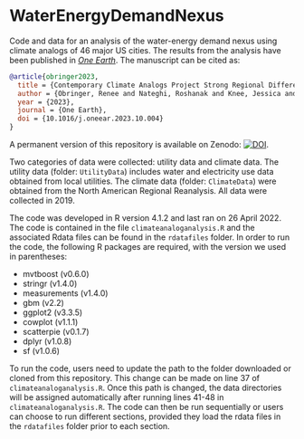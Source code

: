# WaterEnergyDemandNexus

Code and data for an analysis of the water-energy demand nexus using climate analogs of 46 major US cities. The results from the analysis have been published in [_One Earth_](https://doi.org/10.1016/j.oneear.2023.10.004). The manuscript can be cited as:

```bibtex
@article{obringer2023,
  title = {Contemporary Climate Analogs Project Strong Regional Differences in the Future Water and Electricity Demand across {{US}} Cities},
  author = {Obringer, Renee and Nateghi, Roshanak and Knee, Jessica and Madani, Kaveh and Kumar, Rohini},
  year = {2023},
  journal = {One Earth},
  doi = {10.1016/j.oneear.2023.10.004}
}
```

A permanent version of this repository is available on Zenodo: [![DOI](https://zenodo.org/badge/484154465.svg)](https://zenodo.org/badge/latestdoi/484154465).

Two categories of data were collected: utility data and climate data. The utility data (folder: `UtilityData`) includes water and electricity use data obtained from local utilities. The climate data (folder: `ClimateData`) were obtained from the North American Regional Reanalysis. All data were collected in 2019.

The code was developed in R version 4.1.2 and last ran on 26 April 2022. The code is contained in the file `climateanaloganalysis.R` and the associated Rdata files can be found in the `rdatafiles` folder. In order to run the code, the following R packages are required, with the version we used in parentheses: 

*  mvtboost (v0.6.0) 
*  stringr (v1.4.0)
*  measurements (v1.4.0)
*  gbm (v2.2)
*  ggplot2 (v3.3.5)
*  cowplot (v1.1.1)
*  scatterpie (v0.1.7)
*  dplyr (v1.0.8)
*  sf (v1.0.6)

To run the code, users need to update the path to the folder downloaded or cloned from this repository. This change can be made on line 37 of `climateanaloganalysis.R`. Once this path is changed, the data directories will be assigned automatically after running lines 41-48 in `climateanaloganalysis.R`. The code can then be run sequentially or users can choose to run different sections, provided they load the rdata files in the `rdatafiles` folder prior to each section. 
